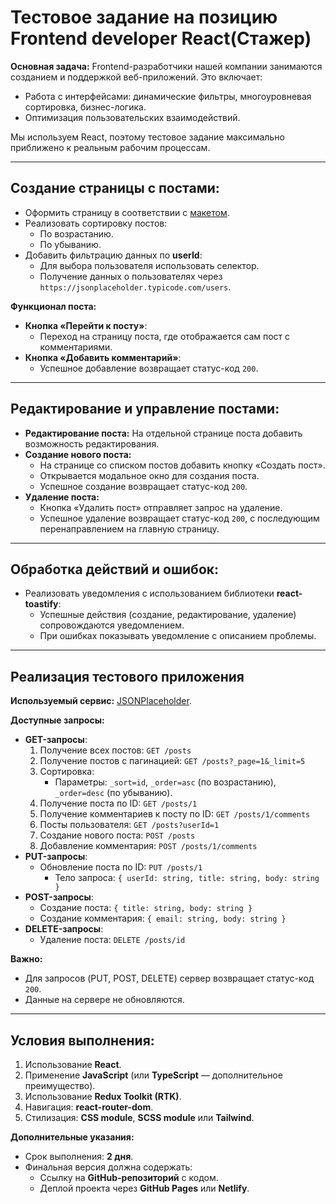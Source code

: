 # Тестовое задание на позицию Frontend developer React(Стажер)

**Основная задача:**
Frontend-разработчики нашей компании занимаются созданием и поддержкой веб-приложений. Это включает:
- Работа с интерфейсами: динамические фильтры, многоуровневая сортировка, бизнес-логика.
- Оптимизация пользовательских взаимодействий.

Мы используем React, поэтому тестовое задание максимально приближено к реальным рабочим процессам.

---

## Создание страницы с постами:
- Оформить страницу в соответствии с [макетом](https://www.figma.com/design/d8jfWi9ACR4QaY3lCU13Yh/%D0%A2%D0%B5%D1%81%D1%82%D0%BE%D0%B2%D0%BE%D0%B5-%D0%B7%D0%B0%D0%B4%D0%B0%D0%BD%D0%B8%D0%B5-frontend(%D1%81%D1%82%D0%B0%D0%B6%D0%B5%D1%80)?node-id=0-1&t=sM869XAkRlDLKotj-1).
- Реализовать сортировку постов:
  - По возрастанию.
  - По убыванию.
- Добавить фильтрацию данных по **userId**:
  - Для выбора пользователя использовать селектор.
  - Получение данных о пользователях через `https://jsonplaceholder.typicode.com/users`.

**Функционал поста:**
- **Кнопка «Перейти к посту»**:
  - Переход на страницу поста, где отображается сам пост с комментариями.
- **Кнопка «Добавить комментарий»**:
  - Успешное добавление возвращает статус-код `200`.

---

## Редактирование и управление постами:
- **Редактирование поста:** На отдельной странице поста добавить возможность редактирования.
- **Создание нового поста:**
  - На странице со списком постов добавить кнопку «Создать пост».
  - Открывается модальное окно для создания поста.
  - Успешное создание возвращает статус-код `200`.
- **Удаление поста:**
  - Кнопка «Удалить пост» отправляет запрос на удаление.
  - Успешное удаление возвращает статус-код `200`, с последующим перенаправлением на главную страницу.

---

## Обработка действий и ошибок:
- Реализовать уведомления с использованием библиотеки **react-toastify**:
  - Успешные действия (создание, редактирование, удаление) сопровождаются уведомлением.
  - При ошибках показывать уведомление с описанием проблемы.

---

## Реализация тестового приложения

**Используемый сервис:** [JSONPlaceholder](https://jsonplaceholder.typicode.com/).

**Доступные запросы:**
- **GET-запросы**:
  1. Получение всех постов: `GET /posts`
  2. Получение постов с пагинацией: `GET /posts?_page=1&_limit=5`
  3. Сортировка:
     - Параметры: `_sort=id`, `_order=asc` (по возрастанию), `_order=desc` (по убыванию).
  4. Получение поста по ID: `GET /posts/1`
  5. Получение комментариев к посту по ID: `GET /posts/1/comments`
  6. Посты пользователя: `GET /posts?userId=1`
  7. Создание нового поста: `POST /posts`
  8. Добавление комментария: `POST /posts/1/comments`
- **PUT-запросы**:
  - Обновление поста по ID: `PUT /posts/1`
    - Тело запроса: `{ userId: string, title: string, body: string }`
- **POST-запросы**:
  - Создание поста: `{ title: string, body: string }`
  - Создание комментария: `{ email: string, body: string }`
- **DELETE-запросы**:
  - Удаление поста: `DELETE /posts/id`

**Важно:**
- Для запросов (PUT, POST, DELETE) сервер возвращает статус-код `200`.
- Данные на сервере не обновляются.

---

## Условия выполнения:
1. Использование **React**.
2. Применение **JavaScript** (или **TypeScript** — дополнительное преимущество).
3. Использование **Redux Toolkit (RTK)**.
4. Навигация: **react-router-dom**.
5. Стилизация: **CSS module**, **SCSS module** или **Tailwind**.

**Дополнительные указания:**
- Срок выполнения: **2 дня**.
- Финальная версия должна содержать:
  - Ссылку на **GitHub-репозиторий** с кодом.
  - Деплой проекта через **GitHub Pages** или **Netlify**.
